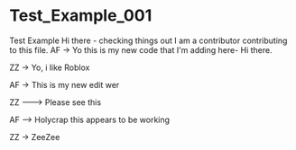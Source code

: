 # Test_Example_001
 Test Example
Hi there - checking things out
I am a contributor contributing to this file.
AF -> Yo this is my new code that I'm adding here- Hi there.

ZZ -> Yo, i like Roblox

AF -> This is my new edit wer

ZZ ---> Please see this

AF --> Holycrap this appears to be working



ZZ -> ZeeZee